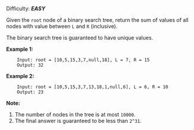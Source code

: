 Difficulty: ***EASY***

Given the `root` node of a binary search tree, return the sum of values of all nodes with value between `L` and `R` (inclusive).

The binary search tree is guaranteed to have unique values.

**Example 1:**

```
    Input: root = [10,5,15,3,7,null,18], L = 7, R = 15
    Output: 32
```

**Example 2:**

```
    Input: root = [10,5,15,3,7,13,18,1,null,6], L = 6, R = 10
    Output: 23
```

**Note:**

1. The number of nodes in the tree is at most `10000`.
2. The final answer is guaranteed to be less than `2^31`.